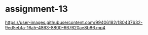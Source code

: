 # assignment-13

https://user-images.githubusercontent.com/99406182/180437632-9ed5ebfa-16a5-4863-8800-667620ae8b86.mp4


